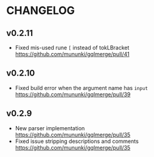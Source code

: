 # CHANGELOG

## v0.2.11

- Fixed mis-used rune `[` instead of tokLBracket https://github.com/mununki/gqlmerge/pull/41

## v0.2.10

- Fixed build error when the argument name has `input` https://github.com/mununki/gqlmerge/pull/39

## v0.2.9

- New parser implementation https://github.com/mununki/gqlmerge/pull/35
- Fixed issue stripping descriptions and comments https://github.com/mununki/gqlmerge/pull/35
